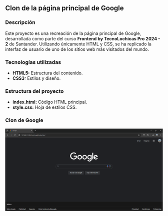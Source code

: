 ## Clon de la página principal de Google

### Descripción
Este proyecto es una recreación de la página principal de Google, desarrollada como parte del curso **Frontend by TecnoLochicas Pro 2024 - 2** de Santander. Utilizando únicamente HTML y CSS, se ha replicado la interfaz de usuario de uno de los sitios web más visitados del mundo.

### Tecnologías utilizadas
* **HTML5:** Estructura del contenido.
* **CSS3:** Estilos y diseño.

### Estructura del proyecto
* **index.html:** Código HTML principal.
* **style.css:** Hoja de estilos CSS.

### Clon de Google
![Pagina](assets/pagina.png)
   
